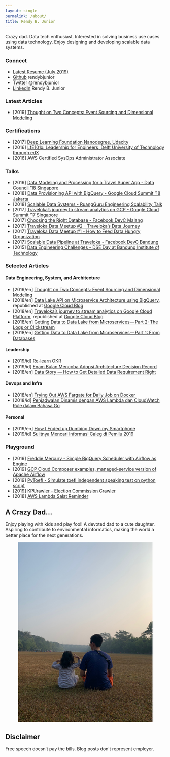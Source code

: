 ```yaml
---
layout: single
permalink: /about/
title: Rendy B. Junior
---
```

Crazy dad. Data tech enthusiast. Interested in solving business use cases using data technology. Enjoy designing and developing scalable data systems.

### Connect
* [Latest Resume (July 2019)](https://github.com/rendybjunior/rendyistyping/raw/gh-pages/assets/files/Resume.pdf)
* [Github](https://github.com/rendybjunior) rendybjunior
* [Twitter](https://twitter.com/rendybjunior) @rendybjunior
* [LinkedIn](https://www.linkedin.com/in/rendy-bambang-junior-b1749140/) Rendy B. Junior

### Latest Articles
* [2019] [Thought on Two Concepts: Event Sourcing and Dimensional Modeling](https://rendyistyping.com/data-engineering/event-sourcing-dimensional-modeling/)

### Certifications
* [2017] [Deep Learning Foundation Nanodegree, Udacity](https://confirm.udacity.com/D9LERNT7)
* [2016] [LfE101x: Leadership for Engineers, Delft University of Technology through edX](https://courses.edx.org/certificates/af5ab662486d4598b4860262cc705f1b)
* [2016] AWS Certified SysOps Administrator Associate

### Talks
* [2019] [Data Modeling and Processing for a Travel Super App - Data Council '18 Singapore](https://www.datacouncil.ai/talks/data-modeling-and-processing-for-a-travel-super-app?hsLang=en)
* [2018] [Data Provisioning API with BigQuery - Google Cloud Summit ’18 Jakarta](https://www.slideshare.net/imrenagi/data-provision-api-with-bigquery-google-cloud-summit-jakarta-18)
* [2018] [Scalable Data Systems - RuangGuru Engineering Scalability Talk](https://www.slideshare.net/rendybjunior/scalable-data-systems-at-traveloka)
* [2017] [Traveloka’s journey to stream analytics on GCP - Google Cloud Summit ‘17 Singapore](https://www.slideshare.net/rendybjunior/travelokas-journey-to-no-ops-streaming-analytics)
* [2017] [Choosing the Right Database - Facebook DevC Malang](https://www.slideshare.net/rendybjunior/choosing-the-right-database-facebook-devc-malang-hackdays-2017)
* [2017] [Traveloka Data Meetup #2 - Traveloka’s Data Journey](https://www.slideshare.net/Traveloka/travelokas-data-journey-traveloka-data-meetup-2)
* [2017] [Traveloka Data Meetup #1 - How to Feed Data Hungry Organization](https://www.slideshare.net/Traveloka/how-to-feed-a-data-hungry-organization-by-traveloka-data-team)
* [2017] [Scalable Data Pipeline at Traveloka - Facebook DevC Bandung](https://www.slideshare.net/rendybjunior/scalable-data-pipeline-at-traveloka-facebook-dev-bandung)
* [2015] [Data Engineering Challenges - DSE Day at Bandung Institute of Technology](https://www.slideshare.net/rendybjunior/data-engineering-challenges-dse-day-at-bandung-institute-of-technology)

### Selected Articles
#### Data Engineering, System, and Architecture
* [2019/en] [Thought on Two Concepts: Event Sourcing and Dimensional Modeling](https://rendyistyping.com/data-engineering/event-sourcing-dimensional-modeling/)
* [2018/en] [Data Lake API on Microservice Architecture using BigQuery](https://medium.com/traveloka-engineering/data-lake-api-on-microservice-architecture-using-bigquery-10d6e9c5ca8f), republished at [Google Cloud Blog](https://cloud.google.com/blog/products/data-analytics/how-traveloka-built-a-data-provisioning-api-on-a-bigquery-based-microservice-architecture)
* [2018/en] [Traveloka’s journey to stream analytics on Google Cloud Platform](https://medium.com/traveloka-engineering/travelokas-journey-to-stream-analytics-on-google-cloud-platform-3d013d6bf7c9), republished at [Google Cloud Blog](https://cloud.google.com/blog/products/gcp/travelokas-journey-to-stream-analytics-on-google-cloud-platform)
* [2018/en] [Getting Data to Data Lake from Microservices — Part 2: The Logs or Clickstream](https://itnext.io/getting-data-to-data-lake-from-microservices-part-2-the-logs-or-clickstream-e91fa7461867)
* [2018/en] [Getting Data to Data Lake from Microservices — Part 1: From Databases](https://itnext.io/getting-data-to-data-lake-from-microservices-part-1-from-databases-d5e55c4a0829)

#### Leadership
* [2019/id] [Re-learn OKR](https://rendyistyping.com/relearn-okr/)
* [2019/id] [Enam Bulan Mencoba Adopsi Architecture Decision Record](https://medium.com/@rendybjunior/enam-bulan-mencoba-adopsi-architecture-decision-record-3761e2e32829)
* [2018/en] [Data Story — How to Get Detailed Data Requirement Right](https://medium.com/@rendybjunior/data-story-how-to-get-detailed-data-requirement-right-16ce44490bd7)

#### Devops and Infra
* [2018/en] [Trying Out AWS Fargate for Daily Job on Docker](https://medium.com/@rendybjunior/trying-out-aws-fargate-for-daily-job-on-docker-b662ff9f73c8)
* [2018/id] [Penjadwalan Dinamis dengan AWS Lambda dan CloudWatch Rule dalam Bahasa Go](https://medium.com/@rendybjunior/penjadwalan-dinamis-dengan-aws-lambda-dan-cloudwatch-rule-dalam-bahasa-go-a47084b7f17b)

#### Personal
* [2019/en] [How I Ended up Dumbing Down my Smartphone](https://medium.com/@rendybjunior/how-i-ended-up-dumb-down-my-smartphone-cf83149c2658)
* [2019/id] [Sulitnya Mencari Informasi Caleg di Pemilu 2019](https://medium.com/@rendybjunior/sulitnya-mencari-informasi-caleag-di-pemilu-2019-ba6f723ef579)

### Playground
* [2019] [Freddie Mercury - Simple BigQuery Scheduler with Airflow as Engine](https://github.com/rendybjunior/freddie-mercury)
* [2019] [GCP Cloud Composer examples, managed-service version of Apache Airflow](https://github.com/rendybjunior/cloud-composer-examples)
* [2019] [PyToefl - Simulate toefl independent speaking test on python script](https://github.com/rendybjunior/pytoefl)
* [2019] [KPUrawler - Election Commission Crawler](https://github.com/rendybjunior/kpurawler)
* [2018] [AWS Lambda Salat Reminder](https://github.com/rendybjunior/gosalat)

## A Crazy Dad...
Enjoy playing with kids and play fool! A devoted dad to a cute daughter. Aspiring to contribute to environmental informatics, making the world a better place for the next generations.

<figure class="third">
	<img src="/assets/images/dad.jpeg">
</figure>

## Disclaimer
Free speech doesn’t pay the bills. Blog posts don’t represent employer.